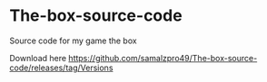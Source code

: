# The-box-source-code
Source code for my game the box

Download here https://github.com/samalzpro49/The-box-source-code/releases/tag/Versions
